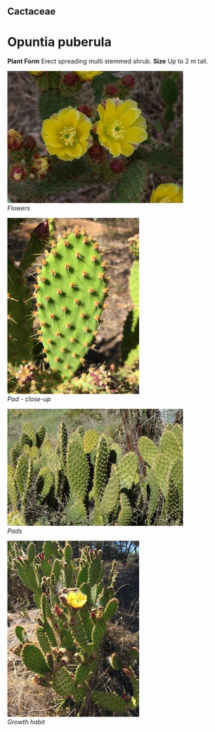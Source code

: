 ## Cactaceae
# Opuntia puberula

**Plant Form** Erect spreading multi stemmed shrub. **Size** Up to 2 m tall.


![Flowers](20366_Opuntia-puberula06.jpg)  
 *Flowers* 

![Pad - close-up](48996_Opuntia-puberula_Maryborough-18.jpg)  
 *Pad - close-up* 

![Pads](20376_Opuntia-puberula16.jpg)  
 *Pads* 

![Growth habit](48998_Opuntia-puberula_Maryborough-2.jpg)  
 *Growth habit* 

